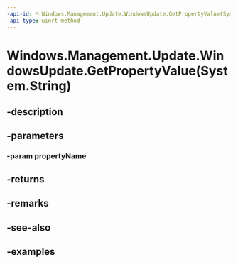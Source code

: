 ```yaml
---
-api-id: M:Windows.Management.Update.WindowsUpdate.GetPropertyValue(System.String)
-api-type: winrt method
---
```


# Windows.Management.Update.WindowsUpdate.GetPropertyValue(System.String)

<!--
public object GetPropertyValue (string propertyName);
-->


## -description

## -parameters

### -param propertyName

## -returns

## -remarks

## -see-also

## -examples


